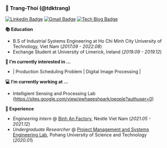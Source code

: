 ### 👾 Trang-Thoi (@tdktrang)

[![Linkedin Badge](https://img.shields.io/badge/-LinkedIn-blue?style=flat-square&logo=Linkedin&logoColor=white&link=https://www.linkedin.com/in/thoidokieutrang/)](https://www.linkedin.com/in/thoidokieutrang/)
[![Gmail Badge](https://img.shields.io/badge/Gmail-D14836?style=flat&logo=Gmail&logoColor=white)](mailto:thoidokieutrang@gmail.com)
[![Tech Blog Badge](http://img.shields.io/badge/-Tech%20blog-black?style=flat-square&logo=github&link=https://tdktrang.github.io/)](https://tdktrang.github.io/)


**📚 Education**

- B.S of Industrial Systems Engineering at Ho Chi Minh City University of Technology, Viet Nam (*2017.09 - 2022.08*)
- Exchange Student at University of Limerick, Ireland (*2019.09 - 2019.12*)

**💬 I’m currently interested in ...**

- | Production Scheduling Problem | Digital Image Processing |


**💻 I’m currently working at ...**

- Intelligient Sensing and Processing Lab (https://sites.google.com/view/ewhaeeshpark/people?authuser=0)


**🚀 Experience**
- *Engineering Intern* @ [Binh An Factory](https://www.nestle.com.vn/vi), Nestle Viet Nam (*2021.05 - 2021.12*)
- *Undergraduate Researcher* @ [Project Management and Systems Engineering Lab](http://gempm0101.cafe24.com/default/), Pohang University of Science and Technology (*2020.01*)

